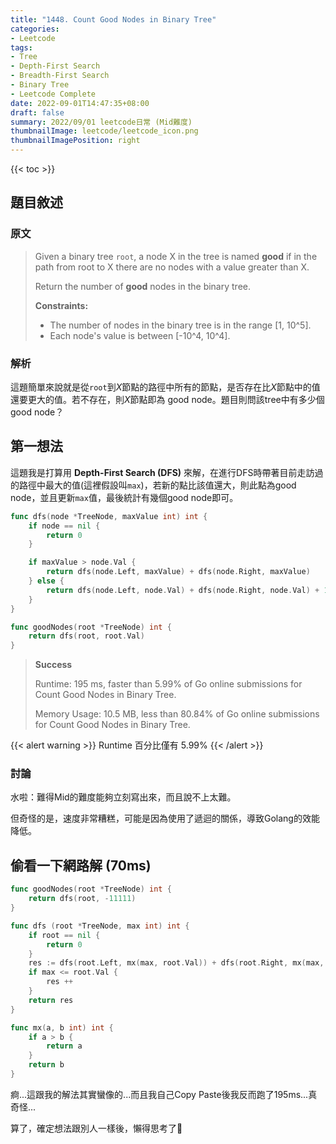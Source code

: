 ```yaml
---
title: "1448. Count Good Nodes in Binary Tree"
categories:
- Leetcode
tags:
- Tree
- Depth-First Search
- Breadth-First Search
- Binary Tree
- Leetcode Complete
date: 2022-09-01T14:47:35+08:00
draft: false
summary: 2022/09/01 leetcode日常 (Mid難度)
thumbnailImage: leetcode/leetcode_icon.png
thumbnailImagePosition: right
---
```


{{< toc >}}

## 題目敘述

### 原文

> Given a binary tree ```root```, a node X in the tree is named **good** if in the path from root to X there are no nodes with a value greater than X.
>
> Return the number of **good** nodes in the binary tree.
>
> **Constraints:**
>
> - The number of nodes in the binary tree is in the range [1, 10^5].
> - Each node's value is between [-10^4, 10^4].

### 解析

這題簡單來說就是從```root```到*X*節點的路徑中所有的節點，是否存在比*X*節點中的值還要更大的值。若不存在，則*X*節點即為 good node。題目則問該tree中有多少個good node？

## 第一想法

這題我是打算用 **Depth-First Search (DFS)** 來解，在進行DFS時帶著目前走訪過的路徑中最大的值(這裡假設叫```max```)，若新的點比該值還大，則此點為good node，並且更新```max```值，最後統計有幾個good node即可。

```go
func dfs(node *TreeNode, maxValue int) int {
    if node == nil {
        return 0
    }

    if maxValue > node.Val {
        return dfs(node.Left, maxValue) + dfs(node.Right, maxValue)
    } else {
        return dfs(node.Left, node.Val) + dfs(node.Right, node.Val) + 1
    }
}

func goodNodes(root *TreeNode) int {
    return dfs(root, root.Val)
}
```

> **Success**
>
> Runtime: 195 ms, faster than 5.99% of Go online submissions for Count Good Nodes in Binary Tree.
>
> Memory Usage: 10.5 MB, less than 80.84% of Go online submissions for Count Good Nodes in Binary Tree.

{{< alert warning >}}
Runtime 百分比僅有 5.99%
{{< /alert >}}

### 討論

水啦：難得Mid的難度能夠立刻寫出來，而且說不上太難。

但奇怪的是，速度非常糟糕，可能是因為使用了遞迴的關係，導致Golang的效能降低。

## 偷看一下網路解 (70ms)

```go
func goodNodes(root *TreeNode) int {
    return dfs(root, -11111)
}

func dfs (root *TreeNode, max int) int {
    if root == nil {
        return 0
    }
    res := dfs(root.Left, mx(max, root.Val)) + dfs(root.Right, mx(max, root.Val))
    if max <= root.Val {
        res ++
    }
    return res
}

func mx(a, b int) int {
    if a > b {
        return a
    }
    return b
}
```

痾...這跟我的解法其實蠻像的...而且我自己Copy Paste後我反而跑了195ms...真奇怪...

算了，確定想法跟別人一樣後，懶得思考了🤣
